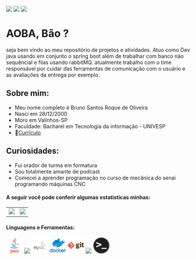 [<img src="https://img.shields.io/badge/linkedin-%230077B5.svg?&style=for-the-badge&logo=linkedin&logoColor=white" />](https://www.linkedin.com/in/r0queh/) [<img src = "https://img.shields.io/badge/instagram-%23E4405F.svg?&style=for-the-badge&logo=instagram&logoColor=white">](https://www.instagram.com/bruno_s.antos/) ![](http://estruyf-github.azurewebsites.net/api/VisitorHit?user=R0queh&repo=github-visitors-badge&countColorcountColor&countColor=%237B1E7A)

# AOBA, Bão ?
seja bem vindo ao meu repositório de projetos e atividades.
Atuo como Dev java usando em conjunto o spring boot além de trabalhar com banco não sequêncial e filas usando rabbitMQ. atualmente trabalho com o time responsável por cuidar das ferramentas de comunicação com o usuário e as avaliações da entrega por exemplo.


## Sobre mim:
- Meu nome completo é Bruno Santos Roque de Oliveira
- Nasci em 28/12/2000
- Moro em Valinhos-SP
- Faculdade: Bacharel em Tecnologia da informação - UNIVESP
- 📝[Currículo](https://drive.google.com/file/d/1pdvD0_bdWd_Qi5O7OE1sjab4XKainmqv/view?usp=sharing) <br>

## Curiosidades:
- Fui orador de turma em formatura
- Sou totalmente amante de podcast
- Comecei a aprender programação no curso de mecânica do senai programando máquinas CNC

#### A seguir você pode conferir algumas estatisticas minhas:
<table>
    <tr>
        <td><img width="500rem" src="https://github-readme-stats.vercel.app/api/top-langs/?username=R0queh&hide=html&layout=compact&theme=nightowl"/></td>
        <td><img width="500rem" src="https://github-readme-stats.vercel.app/api?username=R0queh&[Anurag's github stats](https://github-readme-stats.vercel.app/api?username=anuraghazra&theme=nightowl&show_icons=true)"/></td>
    </tr>
</table>

#### Linguagens e Ferramentas:
<code><img height="45" src="https://raw.githubusercontent.com/devicons/devicon/master/icons/java/java-original-wordmark.svg"></code> 
<code><a href="https://www.python.org/" target="_blank"><img height="45" src="https://www.vectorlogo.zone/logos/python/python-ar21.svg"></a></code>
<code><img height="45" src="https://raw.githubusercontent.com/github/explore/80688e429a7d4ef2fca1e82350fe8e3517d3494d/topics/mysql/mysql.png"></code>
<code><img height="45" src="https://raw.githubusercontent.com/github/explore/80688e429a7d4ef2fca1e82350fe8e3517d3494d/topics/docker/docker.png"></code>
<code><img height="45" src="https://raw.githubusercontent.com/github/explore/80688e429a7d4ef2fca1e82350fe8e3517d3494d/topics/git/git.png"></code>
<code><a href="https:///" target="_blank"><img height="45" src="https://www.vectorlogo.zone/logos/linux/linux-ar21.svg"></a></code>
<code><img height="45" src="https://raw.githubusercontent.com/github/explore/80688e429a7d4ef2fca1e82350fe8e3517d3494d/topics/terminal/terminal.png"></code>
